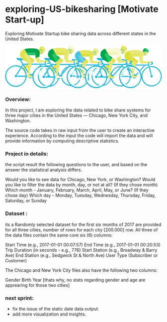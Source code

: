 # exploring-US-bikesharing [Motivate Start-up]
Exploring Motivate Startup bike sharing data across different states in the United States.

![](https://github.com/Dardeery/exploring-US-bikesharing/blob/main/images/bike-race_1%403x.png)


### Overview:
In this project, I am exploring the data related to bike share systems for three major cities in the United States — Chicago, New York City, and Washington.

The source code takes in raw input from the user to create an interactive experience.
According to the input the code will import the data and will provide information by computing descriptive statistics.


### Project in details: 
the script result the following questions to the user, and based on the answer the statistical analysis differs. 

Would you like to see data for Chicago, New York, or Washington?
Would you like to filter the data by month, day, or not at all?
(If they chose month) Which month - January, February, March, April, May, or June?
(If they chose day) Which day - Monday, Tuesday, Wednesday, Thursday, Friday, Saturday, or Sunday


### Dataset : 
its a Randomly selected dataset for the first six months of 2017 are provided for all three cities, number of rows for each city [200.000] row. All three of the data files contain the same core six (6) columns:

Start Time (e.g., 2017-01-01 00:07:57)
End Time (e.g., 2017-01-01 00:20:53)
Trip Duration (in seconds - e.g., 776)
Start Station (e.g., Broadway & Barry Ave)
End Station (e.g., Sedgwick St & North Ave)
User Type (Subscriber or Customer)

The Chicago and New York City files also have the following two columns:

Gender
Birth Year 
[thats why, no stats regarding gender and age are apprearing for those two cities]

### next sprint: 
* fix the issue of the static date data output. 
* add more visualization and insights.
